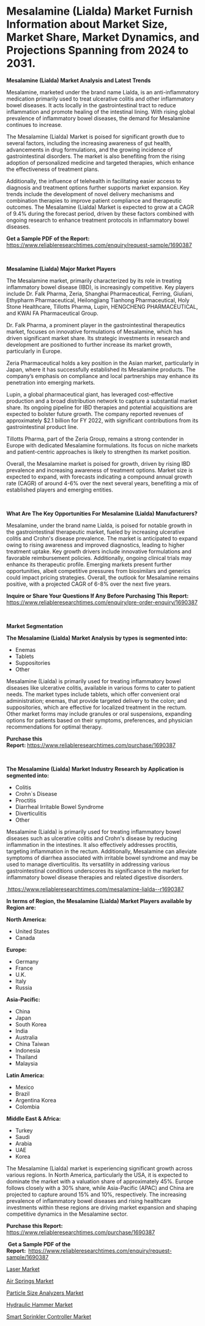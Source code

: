 <p><h1>Mesalamine (Lialda) Market Furnish Information about Market Size, Market Share, Market Dynamics, and Projections Spanning from 2024 to 2031.</h1></p><p><strong>Mesalamine (Lialda) Market Analysis and Latest Trends</strong></p>
<p><p>Mesalamine, marketed under the brand name Lialda, is an anti-inflammatory medication primarily used to treat ulcerative colitis and other inflammatory bowel diseases. It acts locally in the gastrointestinal tract to reduce inflammation and promote healing of the intestinal lining. With rising global prevalence of inflammatory bowel diseases, the demand for Mesalamine continues to increase. </p><p>The Mesalamine (Lialda) Market is poised for significant growth due to several factors, including the increasing awareness of gut health, advancements in drug formulations, and the growing incidence of gastrointestinal disorders. The market is also benefiting from the rising adoption of personalized medicine and targeted therapies, which enhance the effectiveness of treatment plans. </p><p>Additionally, the influence of telehealth in facilitating easier access to diagnosis and treatment options further supports market expansion. Key trends include the development of novel delivery mechanisms and combination therapies to improve patient compliance and therapeutic outcomes. The Mesalamine (Lialda) Market is expected to grow at a CAGR of 9.4% during the forecast period, driven by these factors combined with ongoing research to enhance treatment protocols in inflammatory bowel diseases.</p></p>
<p><strong>Get a Sample PDF of the Report:&nbsp;</strong> <a href="https://www.reliableresearchtimes.com/enquiry/request-sample/1690387?utm_campaign=1598&utm_medium=2&utm_source=Github&utm_content=ia&utm_term=19102024&utm_id=mesalamine-lialda">https://www.reliableresearchtimes.com/enquiry/request-sample/1690387</a></p>
<p>&nbsp;</p>
<p><strong>Mesalamine (Lialda) Major Market Players</strong></p>
<p><p>The Mesalamine market, primarily characterized by its role in treating inflammatory bowel disease (IBD), is increasingly competitive. Key players include Dr. Falk Pharma, Zeria, Shanghai Pharmaceutical, Ferring, Giuliani, Ethypharm Pharmaceutical, Heilongjiang Tianhong Pharmaceutical, Holy Stone Healthcare, Tillotts Pharma, Lupin, HENGCHENG PHARMACEUTICAL, and KWAI FA Pharmaceutical Group.</p><p>Dr. Falk Pharma, a prominent player in the gastrointestinal therapeutics market, focuses on innovative formulations of Mesalamine, which has driven significant market share. Its strategic investments in research and development are positioned to further increase its market growth, particularly in Europe.</p><p>Zeria Pharmaceutical holds a key position in the Asian market, particularly in Japan, where it has successfully established its Mesalamine products. The company’s emphasis on compliance and local partnerships may enhance its penetration into emerging markets.</p><p>Lupin, a global pharmaceutical giant, has leveraged cost-effective production and a broad distribution network to capture a substantial market share. Its ongoing pipeline for IBD therapies and potential acquisitions are expected to bolster future growth. The company reported revenues of approximately $2.1 billion for FY 2022, with significant contributions from its gastrointestinal product line.</p><p>Tillotts Pharma, part of the Zeria Group, remains a strong contender in Europe with dedicated Mesalamine formulations. Its focus on niche markets and patient-centric approaches is likely to strengthen its market position.</p><p>Overall, the Mesalamine market is poised for growth, driven by rising IBD prevalence and increasing awareness of treatment options. Market size is expected to expand, with forecasts indicating a compound annual growth rate (CAGR) of around 4-6% over the next several years, benefiting a mix of established players and emerging entities.</p></p>
<p>&nbsp;</p>
<p><strong>What Are The Key Opportunities For Mesalamine (Lialda) Manufacturers?</strong></p>
<p><p>Mesalamine, under the brand name Lialda, is poised for notable growth in the gastrointestinal therapeutic market, fueled by increasing ulcerative colitis and Crohn's disease prevalence. The market is anticipated to expand owing to rising awareness and improved diagnostics, leading to higher treatment uptake. Key growth drivers include innovative formulations and favorable reimbursement policies. Additionally, ongoing clinical trials may enhance its therapeutic profile. Emerging markets present further opportunities, albeit competitive pressures from biosimilars and generics could impact pricing strategies. Overall, the outlook for Mesalamine remains positive, with a projected CAGR of 6-8% over the next five years.</p></p>
<p><strong>Inquire or Share Your Questions If Any Before Purchasing This Report:</strong> <a href="https://www.reliableresearchtimes.com/enquiry/pre-order-enquiry/1690387?utm_campaign=1598&utm_medium=2&utm_source=Github&utm_content=ia&utm_term=19102024&utm_id=mesalamine-lialda">https://www.reliableresearchtimes.com/enquiry/pre-order-enquiry/1690387</a></p>
<p>&nbsp;</p>
<p><strong>Market Segmentation</strong></p>
<p><strong>The Mesalamine (Lialda) Market Analysis by types is segmented into:</strong></p>
<p><ul><li>Enemas</li><li>Tablets</li><li>Suppositories</li><li>Other</li></ul></p>
<p><p>Mesalamine (Lialda) is primarily used for treating inflammatory bowel diseases like ulcerative colitis, available in various forms to cater to patient needs. The market types include tablets, which offer convenient oral administration; enemas, that provide targeted delivery to the colon; and suppositories, which are effective for localized treatment in the rectum. Other market forms may include granules or oral suspensions, expanding options for patients based on their symptoms, preferences, and physician recommendations for optimal therapy.</p></p>
<p><strong>Purchase this Report:&nbsp;</strong><a href="https://www.reliableresearchtimes.com/purchase/1690387?utm_campaign=1598&utm_medium=2&utm_source=Github&utm_content=ia&utm_term=19102024&utm_id=mesalamine-lialda">https://www.reliableresearchtimes.com/purchase/1690387</a></p>
<p>&nbsp;</p>
<p><strong>The Mesalamine (Lialda) Market Industry Research by Application is segmented into:</strong></p>
<p><ul><li>Colitis</li><li>Crohn`s Disease</li><li>Proctitis</li><li>Diarrheal Irritable Bowel Syndrome</li><li>Diverticulitis</li><li>Other</li></ul></p>
<p><p>Mesalamine (Lialda) is primarily used for treating inflammatory bowel diseases such as ulcerative colitis and Crohn's disease by reducing inflammation in the intestines. It also effectively addresses proctitis, targeting inflammation in the rectum. Additionally, Mesalamine can alleviate symptoms of diarrhea associated with irritable bowel syndrome and may be used to manage diverticulitis. Its versatility in addressing various gastrointestinal conditions underscores its significance in the market for inflammatory bowel disease therapies and related digestive disorders.</p></p>
<p><a href="https://www.reliableresearchtimes.com/mesalamine-lialda--r1690387?utm_campaign=1598&utm_medium=2&utm_source=Github&utm_content=ia&utm_term=19102024&utm_id=mesalamine-lialda">&nbsp;https://www.reliableresearchtimes.com/mesalamine-lialda--r1690387</a></p>
<p><strong>In terms of Region, the Mesalamine (Lialda) Market Players available by Region are:</strong></p>
<p>
    <p> <strong> North America: </strong>
        <ul>
            <li>United States</li>
            <li>Canada</li>
        </ul>
        </p> 
    <p> <strong> Europe: </strong>
        <ul>
            <li>Germany</li>
            <li>France</li>
            <li>U.K.</li>
            <li>Italy</li>
            <li>Russia</li>
        </ul>
        </p> 
    <p> <strong> Asia-Pacific: </strong>
        <ul>
            <li>China</li>
            <li>Japan</li>
            <li>South Korea</li>
            <li>India</li>
            <li>Australia</li>
            <li>China Taiwan</li>
            <li>Indonesia</li>
            <li>Thailand</li>
            <li>Malaysia</li>
        </ul>
        </p> 
    <p> <strong> Latin America: </strong>
        <ul>
            <li>Mexico</li>
            <li>Brazil</li>
            <li>Argentina Korea</li>
            <li>Colombia</li>
        </ul>
        </p> 
    <p> <strong> Middle East & Africa: </strong>
        <ul>
            <li>Turkey</li>
            <li>Saudi</li>
            <li>Arabia</li>
            <li>UAE</li>
            <li>Korea</li>
        </ul>
    </p>
    </p>
<p><p>The Mesalamine (Lialda) market is experiencing significant growth across various regions. In North America, particularly the USA, it is expected to dominate the market with a valuation share of approximately 45%. Europe follows closely with a 30% share, while Asia-Pacific (APAC) and China are projected to capture around 15% and 10%, respectively. The increasing prevalence of inflammatory bowel diseases and rising healthcare investments within these regions are driving market expansion and shaping competitive dynamics in the Mesalamine sector.</p></p>
<p><strong>Purchase this Report: </strong><a href="https://www.reliableresearchtimes.com/purchase/1690387?utm_campaign=1598&utm_medium=2&utm_source=Github&utm_content=ia&utm_term=19102024&utm_id=mesalamine-lialda">https://www.reliableresearchtimes.com/purchase/1690387</a></p>
<p>&nbsp;<strong>Get a Sample PDF of the Report:&nbsp;&nbsp;</strong><a href="https://www.reliableresearchtimes.com/enquiry/request-sample/1690387?utm_campaign=1598&utm_medium=2&utm_source=Github&utm_content=ia&utm_term=19102024&utm_id=mesalamine-lialda">https://www.reliableresearchtimes.com/enquiry/request-sample/1690387</a></p>
<p><strong></strong></p>
<p><p><a href="https://www.linkedin.com/pulse/laser-market-velocity-131-cagr-trajectory-2024-2031-insight-find-dpjmf?utm_campaign=1598&utm_medium=2&utm_source=Github&utm_content=ia&utm_term=19102024&utm_id=mesalamine-lialda">Laser Market</a></p><p><a href="https://www.linkedin.com/pulse/global-air-springs-market-pulse-trends-growth-analysis-2024-os21f?utm_campaign=1598&utm_medium=2&utm_source=Github&utm_content=ia&utm_term=19102024&utm_id=mesalamine-lialda">Air Springs Market</a></p><p><a href="https://www.linkedin.com/pulse/analyzing-particle-size-analyzers-market-dynamics-growth-j6dsf?utm_campaign=1598&utm_medium=2&utm_source=Github&utm_content=ia&utm_term=19102024&utm_id=mesalamine-lialda">Particle Size Analyzers Market</a></p><p><a href="https://www.linkedin.com/pulse/strategic-market-insights-global-hydraulic-hammer-2024--exxaf?utm_campaign=1598&utm_medium=2&utm_source=Github&utm_content=ia&utm_term=19102024&utm_id=mesalamine-lialda">Hydraulic Hammer Market</a></p><p><a href="https://www.linkedin.com/pulse/smart-sprinkler-controller-ecosystem-mapping-innovation-value-j9xpf?utm_campaign=1598&utm_medium=2&utm_source=Github&utm_content=ia&utm_term=19102024&utm_id=mesalamine-lialda">Smart Sprinkler Controller Market</a></p></p>